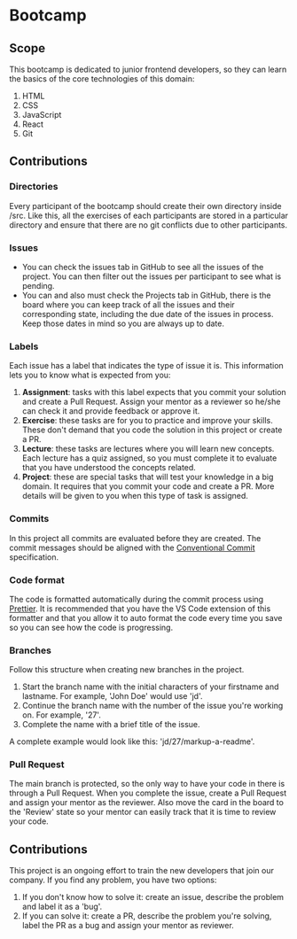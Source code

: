 # Bootcamp

## Scope

This bootcamp is dedicated to junior frontend developers, so they can learn the basics of the core technologies of this domain:

1. HTML
2. CSS
3. JavaScript
4. React
5. Git

## Contributions

### Directories

Every participant of the bootcamp should create their own directory inside /src. Like this, all the exercises of each participants are stored in a particular directory and ensure that there are no git conflicts due to other participants.

### Issues

- You can check the issues tab in GitHub to see all the issues of the project. You can then filter out the issues per participant to see what is pending.
- You can and also must check the Projects tab in GitHub, there is the board where you can keep track of all the issues and their corresponding state, including the due date of the issues in process. Keep those dates in mind so you are always up to date.

### Labels

Each issue has a label that indicates the type of issue it is. This information lets you to know what is expected from you:

1. **Assignment**: tasks with this label expects that you commit your solution and create a Pull Request. Assign your mentor as a reviewer so he/she can check it and provide feedback or approve it.
2. **Exercise**: these tasks are for you to practice and improve your skills. These don't demand that you code the solution in this project or create a PR.
3. **Lecture**: these tasks are lectures where you will learn new concepts. Each lecture has a quiz assigned, so you must complete it to evaluate that you have understood the concepts related.
4. **Project**: these are special tasks that will test your knowledge in a big domain. It requires that you commit your code and create a PR. More details will be given to you when this type of task is assigned.

### Commits

In this project all commits are evaluated before they are created. The commit messages should be aligned with the [Conventional Commit](https://www.conventionalcommits.org/en/v1.0.0/) specification.

### Code format

The code is formatted automatically during the commit process using [Prettier](https://prettier.io/). It is recommended that you have the VS Code extension of this formatter and that you allow it to auto format the code every time you save so you can see how the code is progressing.

### Branches

Follow this structure when creating new branches in the project.

1. Start the branch name with the initial characters of your firstname and lastname. For example, 'John Doe' would use 'jd'.
2. Continue the branch name with the number of the issue you're working on. For example, '27'.
3. Complete the name with a brief title of the issue.

A complete example would look like this: 'jd/27/markup-a-readme'.

### Pull Request

The main branch is protected, so the only way to have your code in there is through a Pull Request. When you complete the issue, create a Pull Request and assign your mentor as the reviewer. Also move the card in the board to the 'Review' state so your mentor can easily track that it is time to review your code.

## Contributions

This project is an ongoing effort to train the new developers that join our company. If you find any problem, you have two options:

1. If you don't know how to solve it: create an issue, describe the problem and label it as a 'bug'.
2. If you can solve it: create a PR, describe the problem you're solving, label the PR as a bug and assign your mentor as reviewer.
